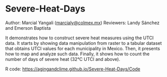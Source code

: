 # Severe-Heat-Days
Author: Marcial Yangali (marcialy@colmex.mx)
Reviewers: Landy Sánchez and Emerson Baptista

It demonstrates how to construct severe heat measures using the UTCI data. It starts by showing data manipulation from raster to a tabular dataset that obtains UTCI values for each municipality in Mexico. Then, it presents how to map and analyze such data. Finally, it shows how to count the number of days of severe heat (32°C UTCI and above). 

R code: https://agingandclime.github.io/Severe-Heat-Days/Code
